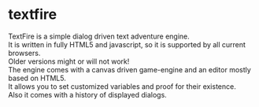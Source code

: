 textfire
=========
TextFire is a simple dialog driven text adventure engine.  
It is written in fully HTML5 and javascript, so it is supported by all current browsers.  
Older versions might or will not work!  
The engine comes with a canvas driven game-engine and an editor mostly based on HTML5.  
It allows you to set customized variables and proof for their existence.  
Also it comes with a history of displayed dialogs.  
